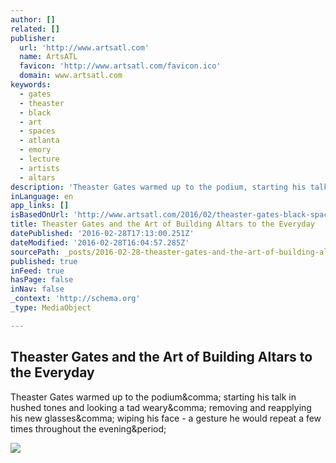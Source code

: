 ```yaml
---
author: []
related: []
publisher:
  url: 'http://www.artsatl.com'
  name: ArtsATL
  favicon: 'http://www.artsatl.com/favicon.ico'
  domain: www.artsatl.com
keywords:
  - gates
  - theaster
  - black
  - art
  - spaces
  - atlanta
  - emory
  - lecture
  - artists
  - altars
description: 'Theaster Gates warmed up to the podium, starting his talk in hushed tones and looking a tad weary, removing and reapplying his new glasses, wiping his face - a gesture he would repeat a few times throughout the evening.'
inLanguage: en
app_links: []
isBasedOnUrl: 'http://www.artsatl.com/2016/02/theaster-gates-black-spaces/'
title: Theaster Gates and the Art of Building Altars to the Everyday
datePublished: '2016-02-28T17:13:00.251Z'
dateModified: '2016-02-28T16:04:57.285Z'
sourcePath: _posts/2016-02-28-theaster-gates-and-the-art-of-building-altars-to-the-everyda.md
published: true
inFeed: true
hasPage: false
inNav: false
_context: 'http://schema.org'
_type: MediaObject

---
```

<article style=""><h1>Theaster Gates and the Art of Building Altars to the Everyday</h1><p>Theaster Gates warmed up to the podium&amp;comma; starting his talk in hushed tones and looking a tad weary&amp;comma; removing and reapplying his new glasses&amp;comma; wiping his face - a gesture he would repeat a few times throughout the evening&amp;period;</p><img src="http://www.artsatl.com/wp-content/uploads/2016/02/Gates2.jpg" /></article>